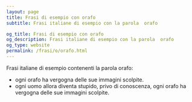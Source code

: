 ```yaml
---
layout: page
title: Frasi di esempio con orafo 
subtitle: Frasi italiane di esempio con la parola  orafo

og_title: Frasi di esempio con orafo 
og_description: Frasi italiane di esempio con la parola  orafo
og_type: website
permalink: /frasi/o/orafo.html
---
```


Frasi italiane di esempio contenenti la parola orafo:


- ogni orafo ha vergogna delle sue immagini scolpite.
- ogni uomo allora diventa stupido, privo di conoscenza, ogni orafo ha vergogna delle sue immagini scolpite.
